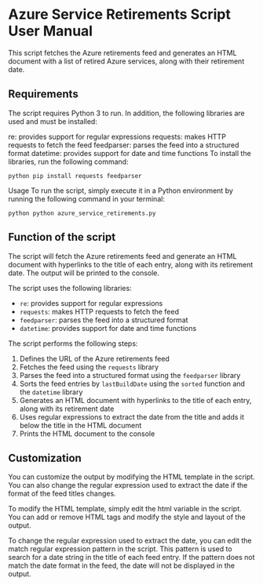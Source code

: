 
 

# Azure Service Retirements Script User Manual
This script fetches the Azure retirements feed and generates an HTML document with a list of retired Azure services, along with their retirement date.

## Requirements
The script requires Python 3 to run. In addition, the following libraries are used and must be installed:

re: provides support for regular expressions
requests: makes HTTP requests to fetch the feed
feedparser: parses the feed into a structured format
datetime: provides support for date and time functions
To install the libraries, run the following command:

 
`` python
pip install requests feedparser
``
 
Usage
To run the script, simply execute it in a Python environment by running the following command in your terminal:

`` python
python azure_service_retirements.py
`` 
## Function of the script
The script will fetch the Azure retirements feed and generate an HTML document with hyperlinks to the title of each entry, along with its retirement date. The output will be printed to the console.

The script uses the following libraries:
- `re`: provides support for regular expressions
- `requests`: makes HTTP requests to fetch the feed
- `feedparser`: parses the feed into a structured format
- `datetime`: provides support for date and time functions


The script performs the following steps:
1. Defines the URL of the Azure retirements feed
2. Fetches the feed using the `requests` library
3. Parses the feed into a structured format using the `feedparser` library
4. Sorts the feed entries by `lastBuildDate` using the `sorted` function and the `datetime` library
5. Generates an HTML document with hyperlinks to the title of each entry, along with its retirement date
6. Uses regular expressions to extract the date from the title and adds it below the title in the HTML document
7. Prints the HTML document to the console

## Customization
You can customize the output by modifying the HTML template in the script. You can also change the regular expression used to extract the date if the format of the feed titles changes.

To modify the HTML template, simply edit the html variable in the script. You can add or remove HTML tags and modify the style and layout of the output.

To change the regular expression used to extract the date, you can edit the match regular expression pattern in the script. This pattern is used to search for a date string in the title of each feed entry. If the pattern does not match the date format in the feed, the date will not be displayed in the output.
